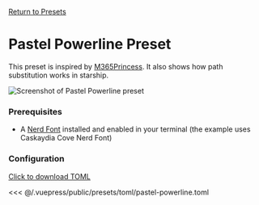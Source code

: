 [Return to Presets](./README.md#pastel-powerline)

# Pastel Powerline Preset

This preset is inspired by [M365Princess](https://github.com/JanDeDobbeleer/oh-my-posh/blob/main/themes/M365Princess.omp.json).
It also shows how path substitution works in starship.

![Screenshot of Pastel Powerline preset](/presets/img/pastel-powerline.png)

### Prerequisites

- A [Nerd Font](https://www.nerdfonts.com/) installed and enabled in your terminal (the example uses Caskaydia Cove Nerd Font)

### Configuration

[Click to download TOML](/presets/toml/pastel-powerline.toml)

<<< @/.vuepress/public/presets/toml/pastel-powerline.toml
